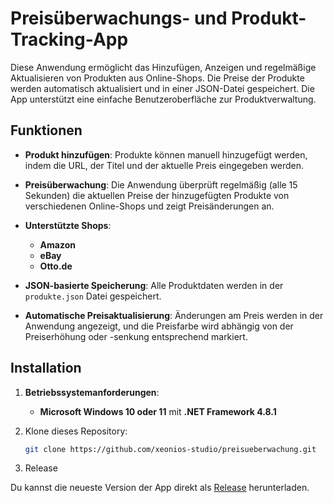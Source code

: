 # Preisüberwachungs- und Produkt-Tracking-App

Diese Anwendung ermöglicht das Hinzufügen, Anzeigen und regelmäßige Aktualisieren von Produkten aus Online-Shops. Die Preise der Produkte werden automatisch aktualisiert und in einer JSON-Datei gespeichert. Die App unterstützt eine einfache Benutzeroberfläche zur Produktverwaltung.

## Funktionen

- **Produkt hinzufügen**: Produkte können manuell hinzugefügt werden, indem die URL, der Titel und der aktuelle Preis eingegeben werden.
- **Preisüberwachung**: Die Anwendung überprüft regelmäßig (alle 15 Sekunden) die aktuellen Preise der hinzugefügten Produkte von verschiedenen Online-Shops und zeigt Preisänderungen an.

- **Unterstützte Shops**:
  - **Amazon**
  - **eBay**
  - **Otto.de**

- **JSON-basierte Speicherung**: Alle Produktdaten werden in der `produkte.json` Datei gespeichert.
- **Automatische Preisaktualisierung**: Änderungen am Preis werden in der Anwendung angezeigt, und die Preisfarbe wird abhängig von der Preiserhöhung oder -senkung entsprechend markiert.

## Installation

1. **Betriebssystemanforderungen**:
   - **Microsoft Windows 10 oder 11** mit **.NET Framework 4.8.1**
   
2. Klone dieses Repository:

   ```bash
   git clone https://github.com/xeonios-studio/preisueberwachung.git
   
3. Release

Du kannst die neueste Version der App direkt als [Release](https://github.com/xeonios-studio/preisueberwachung/releases/) herunterladen.
